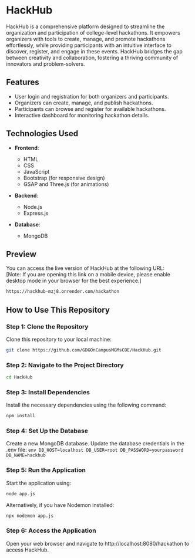 # HackHub  

HackHub is a comprehensive platform designed to streamline the organization and participation of college-level hackathons. It empowers organizers with tools to create, manage, and promote hackathons effortlessly, while providing participants with an intuitive interface to discover, register, and engage in these events. HackHub bridges the gap between creativity and collaboration, fostering a thriving community of innovators and problem-solvers.

## Features  

- User login and registration for both organizers and participants.  
- Organizers can create, manage, and publish hackathons.  
- Participants can browse and register for available hackathons.  
- Interactive dashboard for monitoring hackathon details.  

## Technologies Used  

- **Frontend**:  
  - HTML  
  - CSS  
  - JavaScript  
  - Bootstrap (for responsive design)  
  - GSAP and Three.js (for animations)  

- **Backend**:  
  - Node.js  
  - Express.js  

- **Database**:  
  - MongoDB
 

## Preview  

You can access the live version of HackHub at the following URL:  
[Note: If you are opening this link on a mobile device, please enable desktop mode in your browser for the best experience.]
```bash
https://hackhub-mzj8.onrender.com/hackathon
```


## How to Use This Repository  

### Step 1: Clone the Repository  

Clone this repository to your local machine:  
```bash
git clone https://github.com/GDGOnCampusMGMsCOE/HackHub.git
```

### Step 2: Navigate to the Project Directory

```bash
cd HackHub
```

### Step 3: Install Dependencies

Install the necessary dependencies using the following command:
```bash
npm install
```

### Step 4: Set Up the Database
Create a new MongoDB database.
Update the database credentials in the .env file:
     ```env
     DB_HOST=localhost
     DB_USER=root
     DB_PASSWORD=yourpassword
     DB_NAME=hackhub
     ```
     
### Step 5: Run the Application

Start the application using:
```bash
node app.js
```
Alternatively, if you have Nodemon installed:

```bash
npx nodemon app.js
```

### Step 6: Access the Application
Open your web browser and navigate to http://localhost:8080/hackathon to access HackHub.
